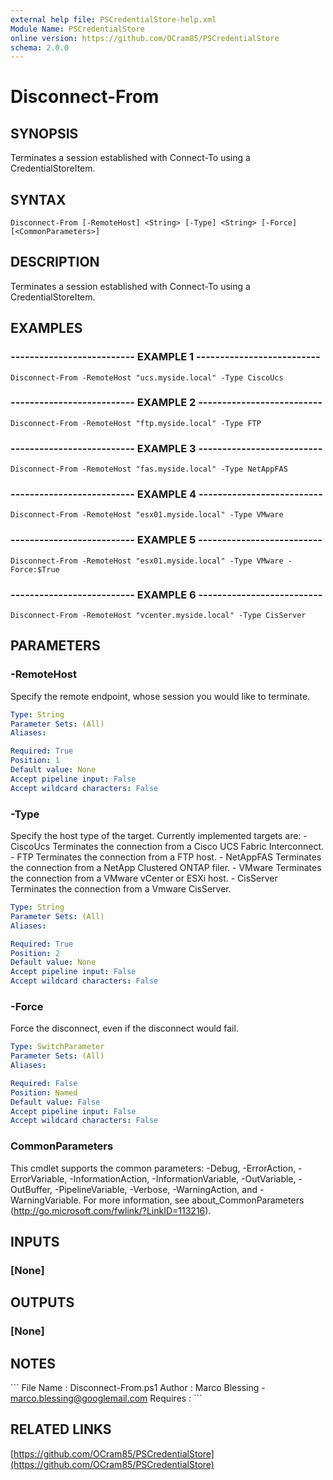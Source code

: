 ```yaml
---
external help file: PSCredentialStore-help.xml
Module Name: PSCredentialStore
online version: https://github.com/OCram85/PSCredentialStore
schema: 2.0.0
---
```


# Disconnect-From

## SYNOPSIS
Terminates a session established with Connect-To using a CredentialStoreItem.

## SYNTAX

```
Disconnect-From [-RemoteHost] <String> [-Type] <String> [-Force] [<CommonParameters>]
```

## DESCRIPTION
Terminates a session established with Connect-To using a CredentialStoreItem.

## EXAMPLES

### -------------------------- EXAMPLE 1 --------------------------
```
Disconnect-From -RemoteHost "ucs.myside.local" -Type CiscoUcs
```

### -------------------------- EXAMPLE 2 --------------------------
```
Disconnect-From -RemoteHost "ftp.myside.local" -Type FTP
```

### -------------------------- EXAMPLE 3 --------------------------
```
Disconnect-From -RemoteHost "fas.myside.local" -Type NetAppFAS
```

### -------------------------- EXAMPLE 4 --------------------------
```
Disconnect-From -RemoteHost "esx01.myside.local" -Type VMware
```

### -------------------------- EXAMPLE 5 --------------------------
```
Disconnect-From -RemoteHost "esx01.myside.local" -Type VMware -Force:$True
```

### -------------------------- EXAMPLE 6 --------------------------
```
Disconnect-From -RemoteHost "vcenter.myside.local" -Type CisServer
```

## PARAMETERS

### -RemoteHost
Specify the remote endpoint, whose session you would like to terminate.

```yaml
Type: String
Parameter Sets: (All)
Aliases: 

Required: True
Position: 1
Default value: None
Accept pipeline input: False
Accept wildcard characters: False
```

### -Type
Specify the host type of the target.
Currently implemented targets are:
    - CiscoUcs     Terminates the connection from a Cisco UCS Fabric Interconnect.
    - FTP          Terminates the connection from a FTP host.
    - NetAppFAS    Terminates the connection from a NetApp Clustered ONTAP filer.
    - VMware       Terminates the connection from a VMware vCenter or ESXi host.
    - CisServer    Terminates the connection from a Vmware CisServer.

```yaml
Type: String
Parameter Sets: (All)
Aliases: 

Required: True
Position: 2
Default value: None
Accept pipeline input: False
Accept wildcard characters: False
```

### -Force
Force the disconnect, even if the disconnect would fail.

```yaml
Type: SwitchParameter
Parameter Sets: (All)
Aliases: 

Required: False
Position: Named
Default value: False
Accept pipeline input: False
Accept wildcard characters: False
```

### CommonParameters
This cmdlet supports the common parameters: -Debug, -ErrorAction, -ErrorVariable, -InformationAction, -InformationVariable, -OutVariable, -OutBuffer, -PipelineVariable, -Verbose, -WarningAction, and -WarningVariable. For more information, see about_CommonParameters (http://go.microsoft.com/fwlink/?LinkID=113216).

## INPUTS

### [None]

## OUTPUTS

### [None]

## NOTES
\`\`\`
File Name   : Disconnect-From.ps1
Author      : Marco Blessing - marco.blessing@googlemail.com
Requires    :
\`\`\`

## RELATED LINKS

[https://github.com/OCram85/PSCredentialStore](https://github.com/OCram85/PSCredentialStore)

